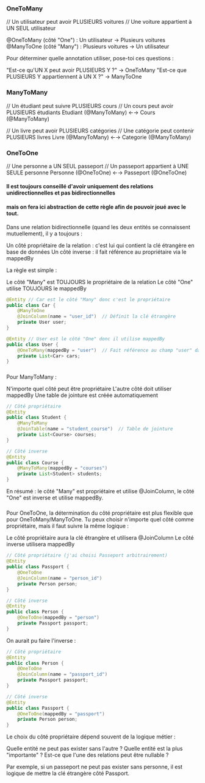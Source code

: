 ### OneToMany

// Un utilisateur peut avoir PLUSIEURS voitures
// Une voiture appartient à UN SEUL utilisateur

@OneToMany (côté "One") : Un utilisateur → Plusieurs voitures
@ManyToOne (côté "Many") : Plusieurs voitures → Un utilisateur

Pour déterminer quelle annotation utiliser, pose-toi ces questions :

"Est-ce qu'UN X peut avoir PLUSIEURS Y ?" → OneToMany
"Est-ce que PLUSIEURS Y appartiennent à UN X ?" → ManyToOne

### ManyToMany

// Un étudiant peut suivre PLUSIEURS cours
// Un cours peut avoir PLUSIEURS étudiants
Etudiant (@ManyToMany) ←→ Cours (@ManyToMany)

// Un livre peut avoir PLUSIEURS catégories
// Une catégorie peut contenir PLUSIEURS livres
Livre (@ManyToMany) ←→ Categorie (@ManyToMany)


### OneToOne

// Une personne a UN SEUL passeport
// Un passeport appartient à UNE SEULE personne
Personne (@OneToOne) ←→ Passeport (@OneToOne)



#### Il est toujours conseillé d'avoir uniquement des relations unidirectionnelles et pas bidirectionnelles
#### mais on fera ici abstraction de cette règle afin de pouvoir joué avec le tout.

Dans une relation bidirectionnelle (quand les deux entités se connaissent mutuellement), il y a toujours :

Un côté propriétaire de la relation : c'est lui qui contient la clé étrangère en base de données
Un côté inverse : il fait référence au propriétaire via le mappedBy

La règle est simple :

Le côté "Many" est TOUJOURS le propriétaire de la relation
Le côté "One" utilise TOUJOURS le mappedBy

````java
@Entity // Car est le côté "Many" donc c'est le propriétaire
public class Car {
    @ManyToOne
    @JoinColumn(name = "user_id")  // Définit la clé étrangère
    private User user;
}

@Entity // User est le côté "One" donc il utilise mappedBy
public class User {
    @OneToMany(mappedBy = "user")  // Fait référence au champ "user" dans Car
    private List<Car> cars;
}
````


#####


Pour ManyToMany :

N'importe quel côté peut être propriétaire
L'autre côté doit utiliser mappedBy
Une table de jointure est créée automatiquement

````java
// Côté propriétaire
@Entity
public class Student {
    @ManyToMany
    @JoinTable(name = "student_course")  // Table de jointure
    private List<Course> courses;
}

// Côté inverse
@Entity
public class Course {
    @ManyToMany(mappedBy = "courses")
    private List<Student> students;
}
````
En résumé : le côté "Many" est propriétaire et utilise @JoinColumn, 
le côté "One" est inverse et utilise mappedBy.


#####


Pour OneToOne, la détermination du côté propriétaire est plus flexible que pour OneToMany/ManyToOne. Tu peux choisir n'importe quel côté comme propriétaire, mais il faut suivre la même logique :

Le côté propriétaire aura la clé étrangère et utilisera @JoinColumn
Le côté inverse utilisera mappedBy

````java
// Côté propriétaire (j'ai choisi Passeport arbitrairement)
@Entity
public class Passport {
    @OneToOne
    @JoinColumn(name = "person_id")
    private Person person;
}

// Côté inverse 
@Entity
public class Person {
    @OneToOne(mappedBy = "person")
    private Passport passport;
}
````

On aurait pu faire l'inverse :
````java
// Côté propriétaire
@Entity
public class Person {
    @OneToOne
    @JoinColumn(name = "passport_id")
    private Passport passport;
}

// Côté inverse
@Entity
public class Passport {
    @OneToOne(mappedBy = "passport")
    private Person person;
}
````
Le choix du côté propriétaire dépend souvent de la logique métier :

Quelle entité ne peut pas exister sans l'autre ?
Quelle entité est la plus "importante" ?
Est-ce que l'une des relations peut être nullable ?

Par exemple, si un passeport ne peut pas exister sans personne, il est logique de mettre la clé étrangère côté Passport.